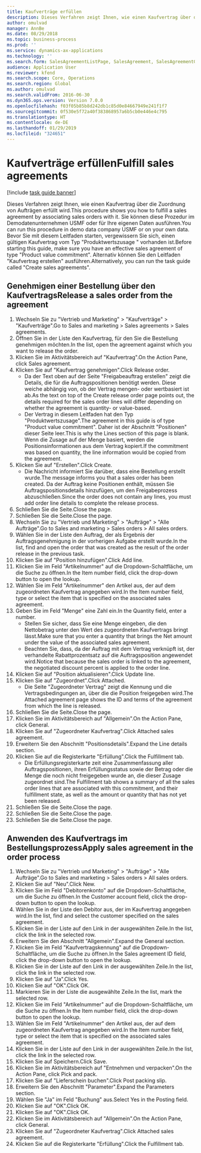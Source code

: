 ```yaml
---
title: Kaufverträge erfüllen
description: Dieses Verfahren zeigt Ihnen, wie einen Kaufvertrag über die Zuordnung von Aufträgen erfüllt wird.
author: omulvad
manager: AnnBe
ms.date: 08/29/2018
ms.topic: business-process
ms.prod: ''
ms.service: dynamics-ax-applications
ms.technology: ''
ms.search.form: SalesAgreementListPage, SalesAgreement, SalesAgreementGenerateReleaseOrder, SalesTableListPage, SalesTable, AgreementLine, SalesCreateOrder,  SalesEditLines
audience: Application User
ms.reviewer: kfend
ms.search.scope: Core, Operations
ms.search.region: Global
ms.author: omulvad
ms.search.validFrom: 2016-06-30
ms.dyn365.ops.version: Version 7.0.0
ms.openlocfilehash: f03f05b85b8d242db1c85d0e84667949e241f1f7
ms.sourcegitcommit: 0f530e5f72a40f383868957a6b5cb0e446e4c795
ms.translationtype: HT
ms.contentlocale: de-DE
ms.lasthandoff: 01/29/2019
ms.locfileid: "324651"
---
```

# <a name="fulfill-sales-agreements"></a><span data-ttu-id="0a619-103">Kaufverträge erfüllen</span><span class="sxs-lookup"><span data-stu-id="0a619-103">Fulfill sales agreements</span></span>

[!include [task guide banner](../../includes/task-guide-banner.md)]

<span data-ttu-id="0a619-104">Dieses Verfahren zeigt Ihnen, wie einen Kaufvertrag über die Zuordnung von Aufträgen erfüllt wird.</span><span class="sxs-lookup"><span data-stu-id="0a619-104">This procedure shows you how to fulfill a sales agreement by associating sales orders with it.</span></span> <span data-ttu-id="0a619-105">Sie können diese Prozedur im Demodatenunternehmen USMF oder für Ihre eigenen Daten ausführen.</span><span class="sxs-lookup"><span data-stu-id="0a619-105">You can run this procedure in demo data company USMF or on your own data.</span></span> <span data-ttu-id="0a619-106">Bevor Sie mit diesem Leitfaden starten, vergewissern Sie sich, einen gültigen Kaufvertrag vom Typ "Produktwertszusage " vorhanden ist.</span><span class="sxs-lookup"><span data-stu-id="0a619-106">Before starting this guide, make sure you have an effective sales agreement of type "Product value commitment".</span></span> <span data-ttu-id="0a619-107">Alternativ können Sie den Leitfaden "Kaufvertrag erstellen" ausführen.</span><span class="sxs-lookup"><span data-stu-id="0a619-107">Alternatively, you can run the task guide called "Create sales agreements".</span></span>  




## <a name="release-a-sales-order-from-the-agreement"></a><span data-ttu-id="0a619-108">Genehmigen einer Bestellung über den Kaufvertrags</span><span class="sxs-lookup"><span data-stu-id="0a619-108">Release a sales order from the agreement</span></span>
1. <span data-ttu-id="0a619-109">Wechseln Sie zu "Vertrieb und Marketing" > "Kaufverträge" > "Kaufverträge".</span><span class="sxs-lookup"><span data-stu-id="0a619-109">Go to Sales and marketing > Sales agreements > Sales agreements.</span></span>
2. <span data-ttu-id="0a619-110">Öffnen Sie in der Liste den Kaufvertrag, für den Sie die Bestellung genehmigen möchten.</span><span class="sxs-lookup"><span data-stu-id="0a619-110">In the list, open the agreement against which you want to release the order.</span></span>
3. <span data-ttu-id="0a619-111">Klicken Sie im Aktivitätsbereich auf "Kaufvertrag".</span><span class="sxs-lookup"><span data-stu-id="0a619-111">On the Action Pane, click Sales agreement.</span></span>
4. <span data-ttu-id="0a619-112">Klicken Sie auf "Kaufvertrag genehmigen".</span><span class="sxs-lookup"><span data-stu-id="0a619-112">Click Release order.</span></span>
    * <span data-ttu-id="0a619-113">Da der Text oben auf der Seite "Freigabeauftrag erstellen" zeigt die Details, die für die Auftragspositionen benötigt werden. Diese weiche abhängig von, ob der Vertrag mengen- oder wertbasiert ist ab.</span><span class="sxs-lookup"><span data-stu-id="0a619-113">As the text on top of the  Create release order page points out, the details required for the sales order lines will differ depending on whether the agreement is quantity- or value-based.</span></span>  
    * <span data-ttu-id="0a619-114">Der Vertrag in diesem Leitfaden hat den Typ "Produktwertszusage".</span><span class="sxs-lookup"><span data-stu-id="0a619-114">The agreement in this guide is of type "Product value commitment".</span></span> <span data-ttu-id="0a619-115">Daher ist der Abschnitt "Positionen" dieser Seite leer.</span><span class="sxs-lookup"><span data-stu-id="0a619-115">This is why the Lines section of this page is blank.</span></span> <span data-ttu-id="0a619-116">Wenn die Zusage auf der Menge basiert, werden die Positionsinformationen aus dem Vertrag kopiert.</span><span class="sxs-lookup"><span data-stu-id="0a619-116">If the commitment was based on quantity, the line information would be copied from the agreement.</span></span>  
5. <span data-ttu-id="0a619-117">Klicken Sie auf "Erstellen".</span><span class="sxs-lookup"><span data-stu-id="0a619-117">Click Create.</span></span>
    * <span data-ttu-id="0a619-118">Die Nachricht informiert Sie darüber, dass eine Bestellung erstellt wurde.</span><span class="sxs-lookup"><span data-stu-id="0a619-118">The message informs you that a sales order has been created.</span></span> <span data-ttu-id="0a619-119">Da der Auftrag keine Positionen enthält, müssen Sie Auftragspositionsdetails hinzufügen, um den Freigabeprozess abzuschließen.</span><span class="sxs-lookup"><span data-stu-id="0a619-119">Since the order does not contain any lines, you must add order line details to complete the release process.</span></span>   
6. <span data-ttu-id="0a619-120">Schließen Sie die Seite.</span><span class="sxs-lookup"><span data-stu-id="0a619-120">Close the page.</span></span>
7. <span data-ttu-id="0a619-121">Schließen Sie die Seite.</span><span class="sxs-lookup"><span data-stu-id="0a619-121">Close the page.</span></span>
8. <span data-ttu-id="0a619-122">Wechseln Sie zu "Vertrieb und Marketing" > "Aufträge" > "Alle Aufträge".</span><span class="sxs-lookup"><span data-stu-id="0a619-122">Go to Sales and marketing > Sales orders > All sales orders.</span></span>
9. <span data-ttu-id="0a619-123">Wählen Sie in der Liste den Auftrag, der als Ergebnis der Auftragsgenehmigung in der vorherigen Aufgabe erstellt wurde.</span><span class="sxs-lookup"><span data-stu-id="0a619-123">In the list, find and open the order that was created as the result of the order release in the previous task.</span></span>
10. <span data-ttu-id="0a619-124">Klicken Sie auf "Position hinzufügen".</span><span class="sxs-lookup"><span data-stu-id="0a619-124">Click Add line.</span></span>
11. <span data-ttu-id="0a619-125">Klicken Sie im Feld "Artikelnummer" auf die Dropdown-Schaltfläche, um die Suche zu öffnen.</span><span class="sxs-lookup"><span data-stu-id="0a619-125">In the Item number field, click the drop-down button to open the lookup.</span></span>
12. <span data-ttu-id="0a619-126">Wählen Sie im Feld "Artikelnummer" den Artikel aus, der auf dem zugeordneten Kaufvertrag angegeben wird.</span><span class="sxs-lookup"><span data-stu-id="0a619-126">In the Item number field, type or select the item that is specified on the associated sales agreement.</span></span>
13. <span data-ttu-id="0a619-127">Geben Sie im Feld "Menge" eine Zahl ein.</span><span class="sxs-lookup"><span data-stu-id="0a619-127">In the Quantity field, enter a number.</span></span>
    * <span data-ttu-id="0a619-128">Stellen Sie sicher, dass Sie eine Menge eingeben, die den Nettobetrag unter den Wert des zugeordneten Kaufvertrags bringt lässt.</span><span class="sxs-lookup"><span data-stu-id="0a619-128">Make sure that you enter a quantity that brings the Net amount under the value of the associated sales agreement.</span></span>  
    * <span data-ttu-id="0a619-129">Beachten Sie, dass, da der Auftrag mit dem Vertrag verknüpft ist, der verhandelte Rabattprozentsatz auf die Auftragsposition angewendet wird.</span><span class="sxs-lookup"><span data-stu-id="0a619-129">Notice that because the sales order is linked to the agreement, the negotiated discount percent is applied to the order line.</span></span>  
14. <span data-ttu-id="0a619-130">Klicken Sie auf "Position aktualisieren".</span><span class="sxs-lookup"><span data-stu-id="0a619-130">Click Update line.</span></span>
15. <span data-ttu-id="0a619-131">Klicken Sie auf "Zugeordnet".</span><span class="sxs-lookup"><span data-stu-id="0a619-131">Click Attached.</span></span>
    * <span data-ttu-id="0a619-132">Die Seite "Zugeordneter Vertrag" zeigt die Kennung und die Vertragsbedingungen an, über die die Position freigegeben wird.</span><span class="sxs-lookup"><span data-stu-id="0a619-132">The Attached agreement page shows the ID and terms of the agreement from which the line is released.</span></span>  
16. <span data-ttu-id="0a619-133">Schließen Sie die Seite.</span><span class="sxs-lookup"><span data-stu-id="0a619-133">Close the page.</span></span>
17. <span data-ttu-id="0a619-134">Klicken Sie im Aktivitätsbereich auf "Allgemein".</span><span class="sxs-lookup"><span data-stu-id="0a619-134">On the Action Pane, click General.</span></span>
18. <span data-ttu-id="0a619-135">Klicken Sie auf "Zugeordneter Kaufvertrag".</span><span class="sxs-lookup"><span data-stu-id="0a619-135">Click Attached sales agreement.</span></span>
19. <span data-ttu-id="0a619-136">Erweitern Sie den Abschnitt "Positionsdetails".</span><span class="sxs-lookup"><span data-stu-id="0a619-136">Expand the Line details section.</span></span>
20. <span data-ttu-id="0a619-137">Klicken Sie auf die Registerkarte "Erfüllung".</span><span class="sxs-lookup"><span data-stu-id="0a619-137">Click the Fulfillment tab.</span></span>
    * <span data-ttu-id="0a619-138">Die Erfüllungsregisterkarte zeit eine Zusammenfassung aller Auftragspositionen, ihren Erfüllungsstatus sowie der Betrag oder die Menge die noch nicht freigegeben wurde an, die dieser Zusage zugeordnet sind.</span><span class="sxs-lookup"><span data-stu-id="0a619-138">The Fulfillment tab shows a summary of all the sales order lines that are associated with this commitment, and their fulfillment state, as well as the amount or quantity that has not yet been released.</span></span>   
21. <span data-ttu-id="0a619-139">Schließen Sie die Seite.</span><span class="sxs-lookup"><span data-stu-id="0a619-139">Close the page.</span></span>
22. <span data-ttu-id="0a619-140">Schließen Sie die Seite.</span><span class="sxs-lookup"><span data-stu-id="0a619-140">Close the page.</span></span>
23. <span data-ttu-id="0a619-141">Schließen Sie die Seite.</span><span class="sxs-lookup"><span data-stu-id="0a619-141">Close the page.</span></span>

## <a name="apply-sales-agreement-in-the-order-process"></a><span data-ttu-id="0a619-142">Anwenden des Kaufvertrags im Bestellungsprozess</span><span class="sxs-lookup"><span data-stu-id="0a619-142">Apply sales agreement in the order process</span></span>
1. <span data-ttu-id="0a619-143">Wechseln Sie zu "Vertrieb und Marketing" > "Aufträge" > "Alle Aufträge".</span><span class="sxs-lookup"><span data-stu-id="0a619-143">Go to Sales and marketing > Sales orders > All sales orders.</span></span>
2. <span data-ttu-id="0a619-144">Klicken Sie auf "Neu".</span><span class="sxs-lookup"><span data-stu-id="0a619-144">Click New.</span></span>
3. <span data-ttu-id="0a619-145">Klicken Sie im Feld "Debitorenkonto" auf die Dropdown-Schaltfläche, um die Suche zu öffnen.</span><span class="sxs-lookup"><span data-stu-id="0a619-145">In the Customer account field, click the drop-down button to open the lookup.</span></span>
4. <span data-ttu-id="0a619-146">Wählen Sie in der Liste den Debitor aus, der im Kaufvertrag angegeben wird.</span><span class="sxs-lookup"><span data-stu-id="0a619-146">In the list, find and select the customer specified on the sales agreement.</span></span>
5. <span data-ttu-id="0a619-147">Klicken Sie in der Liste auf den Link in der ausgewählten Zeile.</span><span class="sxs-lookup"><span data-stu-id="0a619-147">In the list, click the link in the selected row.</span></span>
6. <span data-ttu-id="0a619-148">Erweitern Sie den Abschnitt "Allgemein".</span><span class="sxs-lookup"><span data-stu-id="0a619-148">Expand the General section.</span></span>
7. <span data-ttu-id="0a619-149">Klicken Sie im Feld "Kaufvertragskennung" auf die Dropdown-Schaltfläche, um die Suche zu öffnen.</span><span class="sxs-lookup"><span data-stu-id="0a619-149">In the Sales agreement ID field, click the drop-down button to open the lookup.</span></span>
8. <span data-ttu-id="0a619-150">Klicken Sie in der Liste auf den Link in der ausgewählten Zeile.</span><span class="sxs-lookup"><span data-stu-id="0a619-150">In the list, click the link in the selected row.</span></span>
9. <span data-ttu-id="0a619-151">Klicken Sie auf "Ja".</span><span class="sxs-lookup"><span data-stu-id="0a619-151">Click Yes.</span></span>
10. <span data-ttu-id="0a619-152">Klicken Sie auf "OK".</span><span class="sxs-lookup"><span data-stu-id="0a619-152">Click OK.</span></span>
11. <span data-ttu-id="0a619-153">Markieren Sie in der Liste die ausgewählte Zeile.</span><span class="sxs-lookup"><span data-stu-id="0a619-153">In the list, mark the selected row.</span></span>
12. <span data-ttu-id="0a619-154">Klicken Sie im Feld "Artikelnummer" auf die Dropdown-Schaltfläche, um die Suche zu öffnen.</span><span class="sxs-lookup"><span data-stu-id="0a619-154">In the Item number field, click the drop-down button to open the lookup.</span></span>
13. <span data-ttu-id="0a619-155">Wählen Sie im Feld "Artikelnummer" den Artikel aus, der auf dem zugeordneten Kaufvertrag angegeben wird.</span><span class="sxs-lookup"><span data-stu-id="0a619-155">In the Item number field, type or select the item that is specified on the associated sales agreement.</span></span>
14. <span data-ttu-id="0a619-156">Klicken Sie in der Liste auf den Link in der ausgewählten Zeile.</span><span class="sxs-lookup"><span data-stu-id="0a619-156">In the list, click the link in the selected row.</span></span>
15. <span data-ttu-id="0a619-157">Klicken Sie auf Speichern.</span><span class="sxs-lookup"><span data-stu-id="0a619-157">Click Save.</span></span>
16. <span data-ttu-id="0a619-158">Klicken Sie im Aktivitätsbereich auf "Entnehmen und verpacken".</span><span class="sxs-lookup"><span data-stu-id="0a619-158">On the Action Pane, click Pick and pack.</span></span>
17. <span data-ttu-id="0a619-159">Klicken Sie auf "Lieferschein buchen".</span><span class="sxs-lookup"><span data-stu-id="0a619-159">Click Post packing slip.</span></span>
18. <span data-ttu-id="0a619-160">Erweitern Sie den Abschnitt "Parameter".</span><span class="sxs-lookup"><span data-stu-id="0a619-160">Expand the Parameters section.</span></span>
19. <span data-ttu-id="0a619-161">Wählen Sie "Ja" im Feld "Buchung" aus.</span><span class="sxs-lookup"><span data-stu-id="0a619-161">Select Yes in the Posting field.</span></span>
20. <span data-ttu-id="0a619-162">Klicken Sie auf "OK".</span><span class="sxs-lookup"><span data-stu-id="0a619-162">Click OK.</span></span>
21. <span data-ttu-id="0a619-163">Klicken Sie auf "OK".</span><span class="sxs-lookup"><span data-stu-id="0a619-163">Click OK.</span></span>
22. <span data-ttu-id="0a619-164">Klicken Sie im Aktivitätsbereich auf "Allgemein".</span><span class="sxs-lookup"><span data-stu-id="0a619-164">On the Action Pane, click General.</span></span>
23. <span data-ttu-id="0a619-165">Klicken Sie auf "Zugeordneter Kaufvertrag".</span><span class="sxs-lookup"><span data-stu-id="0a619-165">Click Attached sales agreement.</span></span>
24. <span data-ttu-id="0a619-166">Klicken Sie auf die Registerkarte "Erfüllung".</span><span class="sxs-lookup"><span data-stu-id="0a619-166">Click the Fulfillment tab.</span></span>

